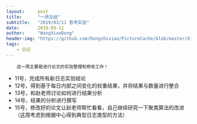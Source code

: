 ```yaml
---
layout:     post
title:      "一周总结"
subtitle:   "2019/03/11 思考实验"
date:       2019-03-11
author:     "WangXiaoDong"
header-img: "https://github.com/Dongzhixiao/PictureCache/blob/master/diaryPic/20190311.jpg?raw=true"
tags:
    - 日记
---
```



```
    这一周主要是进行论文的实验整理和修改工作！
```


- 11号，完成所有新日志实验结论
- 12号，得到基于每日内部之间变化的权重结果，并将结果与数量进行整合
- 13号，和赵老师讨论如何进行结果分析
- 14号，结果的分析进行撰写
- 15号，修改好的论文让赵老师帮忙看看，自己继续研究一下聚类算法的改进（这周考虑到根据中心得到典型日志类型的方法）
